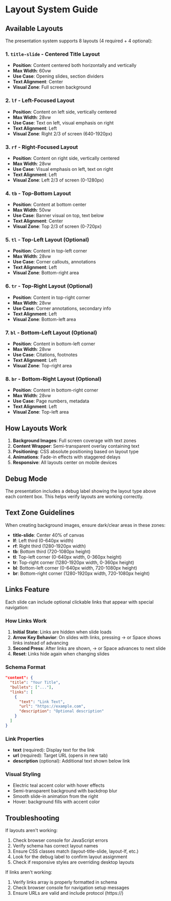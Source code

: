 # Layout System Guide

## Available Layouts

The presentation system supports 8 layouts (4 required + 4 optional):

### 1. `title-slide` - Centered Title Layout
- **Position**: Content centered both horizontally and vertically
- **Max Width**: 60vw
- **Use Case**: Opening slides, section dividers
- **Text Alignment**: Center
- **Visual Zone**: Full screen background

### 2. `lf` - Left-Focused Layout  
- **Position**: Content on left side, vertically centered
- **Max Width**: 28vw
- **Use Case**: Text on left, visual emphasis on right
- **Text Alignment**: Left
- **Visual Zone**: Right 2/3 of screen (640-1920px)

### 3. `rf` - Right-Focused Layout
- **Position**: Content on right side, vertically centered  
- **Max Width**: 28vw
- **Use Case**: Visual emphasis on left, text on right
- **Text Alignment**: Left
- **Visual Zone**: Left 2/3 of screen (0-1280px)

### 4. `tb` - Top-Bottom Layout
- **Position**: Content at bottom center
- **Max Width**: 50vw
- **Use Case**: Banner visual on top, text below
- **Text Alignment**: Center
- **Visual Zone**: Top 2/3 of screen (0-720px)

### 5. `tl` - Top-Left Layout (Optional)
- **Position**: Content in top-left corner
- **Max Width**: 28vw
- **Use Case**: Corner callouts, annotations
- **Text Alignment**: Left
- **Visual Zone**: Bottom-right area

### 6. `tr` - Top-Right Layout (Optional)
- **Position**: Content in top-right corner
- **Max Width**: 28vw
- **Use Case**: Corner annotations, secondary info
- **Text Alignment**: Left
- **Visual Zone**: Bottom-left area

### 7. `bl` - Bottom-Left Layout (Optional)
- **Position**: Content in bottom-left corner
- **Max Width**: 28vw
- **Use Case**: Citations, footnotes
- **Text Alignment**: Left
- **Visual Zone**: Top-right area

### 8. `br` - Bottom-Right Layout (Optional)
- **Position**: Content in bottom-right corner
- **Max Width**: 28vw
- **Use Case**: Page numbers, metadata
- **Text Alignment**: Left
- **Visual Zone**: Top-left area

## How Layouts Work

1. **Background Images**: Full screen coverage with text zones
2. **Content Wrapper**: Semi-transparent overlay containing text
3. **Positioning**: CSS absolute positioning based on layout type
4. **Animations**: Fade-in effects with staggered delays
5. **Responsive**: All layouts center on mobile devices

## Debug Mode

The presentation includes a debug label showing the layout type above each content box. This helps verify layouts are working correctly.

## Text Zone Guidelines

When creating background images, ensure dark/clear areas in these zones:
- **title-slide**: Center 40% of canvas
- **lf**: Left third (0-640px width)
- **rf**: Right third (1280-1920px width)  
- **tb**: Bottom third (720-1080px height)
- **tl**: Top-left corner (0-640px width, 0-360px height)
- **tr**: Top-right corner (1280-1920px width, 0-360px height)
- **bl**: Bottom-left corner (0-640px width, 720-1080px height)
- **br**: Bottom-right corner (1280-1920px width, 720-1080px height)

## Links Feature

Each slide can include optional clickable links that appear with special navigation:

### How Links Work
1. **Initial State**: Links are hidden when slide loads
2. **Arrow Key Behavior**: On slides with links, pressing → or Space shows links instead of advancing
3. **Second Press**: After links are shown, → or Space advances to next slide
4. **Reset**: Links hide again when changing slides

### Schema Format
```json
"content": {
  "title": "Your Title",
  "bullets": ["..."],
  "links": [
    {
      "text": "Link Text",
      "url": "https://example.com",
      "description": "Optional description" 
    }
  ]
}
```

### Link Properties
- **text** (required): Display text for the link
- **url** (required): Target URL (opens in new tab)
- **description** (optional): Additional text shown below link

### Visual Styling
- Electric teal accent color with hover effects
- Semi-transparent background with backdrop blur
- Smooth slide-in animation from the right
- Hover: background fills with accent color

## Troubleshooting

If layouts aren't working:
1. Check browser console for JavaScript errors
2. Verify schema has correct layout names
3. Ensure CSS classes match (layout-title-slide, layout-lf, etc.)
4. Look for the debug label to confirm layout assignment
5. Check if responsive styles are overriding desktop layouts

If links aren't working:
1. Verify links array is properly formatted in schema
2. Check browser console for navigation setup messages
3. Ensure URLs are valid and include protocol (https://)